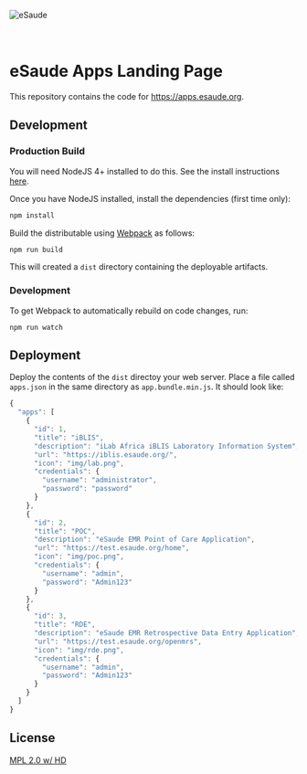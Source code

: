 <br/><br/><br/>
<img src="https://s3-eu-west-1.amazonaws.com/esaude/images/esaude-site-header.png" alt="eSaude"/>
<br/><br/><br/>

# eSaude Apps Landing Page

This repository contains the code for https://apps.esaude.org.

## Development

### Production Build

You will need NodeJS 4+ installed to do this. See the install instructions [here](https://nodejs.org/en/download/package-manager/).

Once you have NodeJS installed, install the dependencies (first time only):

```sh
npm install
```

Build the distributable using [Webpack](https://webpack.github.io/) as follows:

````sh
npm run build
````

This will created a `dist` directory containing the deployable artifacts.

### Development

To get Webpack to automatically rebuild on code changes, run:

```
npm run watch
```

## Deployment

Deploy the contents of the `dist` directoy your web server. Place a file called
`apps.json` in the same directory as `app.bundle.min.js`. It should look like:

```js
{
  "apps": [
    {
      "id": 1,
      "title": "iBLIS",
      "description": "iLab Africa iBLIS Laboratory Information System",
      "url": "https://iblis.esaude.org/",
      "icon": "img/lab.png",
      "credentials": {
        "username": "administrator",
        "password": "password"
      }
    },
    {
      "id": 2,
      "title": "POC",
      "description": "eSaude EMR Point of Care Application",
      "url": "https://test.esaude.org/home",
      "icon": "img/poc.png",
      "credentials": {
        "username": "admin",
        "password": "Admin123"
      }
    },
    {
      "id": 3,
      "title": "RDE",
      "description": "eSaude EMR Retrospective Data Entry Application",
      "url": "https://test.esaude.org/openmrs",
      "icon": "img/rde.png",
      "credentials": {
        "username": "admin",
        "password": "Admin123"
      }
    }
  ]
}

```

## License

[MPL 2.0 w/ HD](http://openmrs.org/license/)

